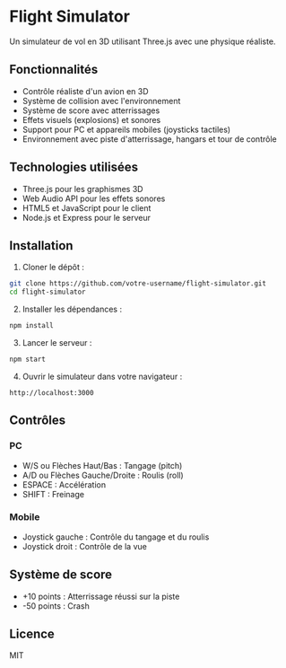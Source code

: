 # Flight Simulator

Un simulateur de vol en 3D utilisant Three.js avec une physique réaliste.

## Fonctionnalités

- Contrôle réaliste d'un avion en 3D
- Système de collision avec l'environnement
- Système de score avec atterrissages
- Effets visuels (explosions) et sonores
- Support pour PC et appareils mobiles (joysticks tactiles)
- Environnement avec piste d'atterrissage, hangars et tour de contrôle

## Technologies utilisées

- Three.js pour les graphismes 3D
- Web Audio API pour les effets sonores
- HTML5 et JavaScript pour le client
- Node.js et Express pour le serveur

## Installation

1. Cloner le dépôt :
```bash
git clone https://github.com/votre-username/flight-simulator.git
cd flight-simulator
```

2. Installer les dépendances :
```bash
npm install
```

3. Lancer le serveur :
```bash
npm start
```

4. Ouvrir le simulateur dans votre navigateur :
```
http://localhost:3000
```

## Contrôles

### PC
- W/S ou Flèches Haut/Bas : Tangage (pitch)
- A/D ou Flèches Gauche/Droite : Roulis (roll)
- ESPACE : Accélération
- SHIFT : Freinage

### Mobile
- Joystick gauche : Contrôle du tangage et du roulis
- Joystick droit : Contrôle de la vue

## Système de score

- +10 points : Atterrissage réussi sur la piste
- -50 points : Crash

## Licence

MIT